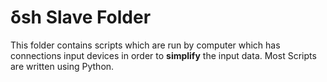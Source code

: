 # δsh Slave Folder

This folder contains scripts which are run by computer which has connections input devices in order to 
**simplify** the input data. Most Scripts are written using Python.